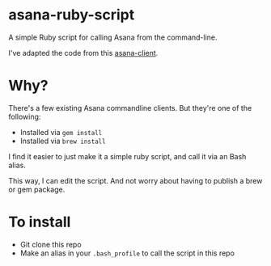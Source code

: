 # asana-ruby-script

A simple Ruby script for calling Asana from the command-line.

I've adapted the code from this [asana-client](https://github.com/tmacwill/asana-client).

# Why?

There's a few existing Asana commandline clients. But they're one of the following:

- Installed via `gem install`
- Installed via `brew install`

I find it easier to just make it a simple ruby script, and call it via an Bash alias.

This way, I can edit the script. And not worry about having to publish a brew or gem package.

# To install

- Git clone this repo
- Make an alias in your `.bash_profile` to call the script in this repo

